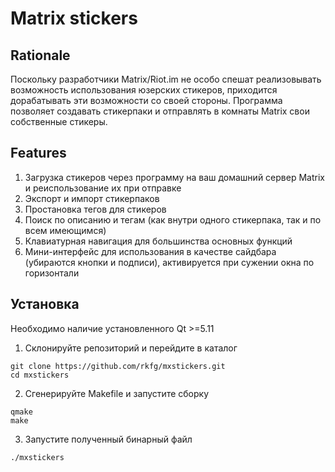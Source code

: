 # Matrix stickers

## Rationale

Поскольку разработчики Matrix/Riot.im не особо спешат реализовывать возможность использования юзерских стикеров, приходится дорабатывать эти возможности со своей стороны. Программа позволяет создавать стикерпаки и отправлять в комнаты Matrix свои собственные стикеры.

## Features

1. Загрузка стикеров через программу на ваш домашний сервер Matrix и реиспользование их при отправке
1. Экспорт и импорт стикерпаков
1. Простановка тегов для стикеров
1. Поиск по описанию и тегам (как внутри одного стикерпака, так и по всем имеющимся)
1. Клавиатурная навигация для большинства основных функций
1. Мини-интерфейс для использования в качестве сайдбара (убираются кнопки и подписи), активируется при сужении окна по горизонтали

## Установка
Необходимо наличие установленного Qt >=5.11
1. Склонируйте репозиторий и перейдите в каталог
```
git clone https://github.com/rkfg/mxstickers.git
cd mxstickers
```
2. Сгенерируйте Makefile и запустите сборку
```
qmake
make
```
3. Запустите полученный бинарный файл
```
./mxstickers
```
